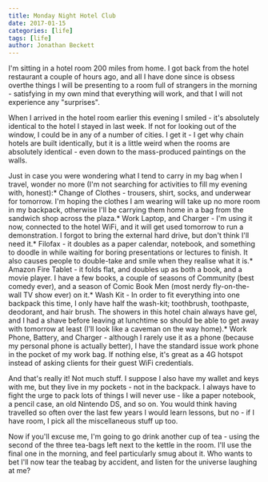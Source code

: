 ```yaml
---
title: Monday Night Hotel Club
date: 2017-01-15
categories: [life]
tags: [life]
author: Jonathan Beckett
---
```


I'm sitting in a hotel room 200 miles from home. I got back from the hotel restaurant a couple of hours ago, and all I have done since is obsess overthe things I will be presenting to a room full of strangers in the morning - satisfying in my own mind that everything will work, and that I will not experience any "surprises".

When I arrived in the hotel room earlier this evening I smiled - it's absolutely identical to the hotel I stayed in last week. If not for looking out of the window, I could be in any of a number of cities. I get it - I get why chain hotels are built identically, but it is a little weird when the rooms are  absolutely identical - even down to the mass-produced paintings on the walls.

Just in case you were wondering what I tend to carry in my bag when I travel, wonder no more (I'm not searching for activities to fill my evening with, honest):* Change of Clothes - trousers, shirt, socks, and underwear for tomorrow. I'm hoping the clothes I am wearing will take up no more room in my backpack, otherwise I'll be carrying them home in a bag from the sandwich shop across the plaza.* Work Laptop, and Charger - I'm using it now, connected to the hotel WiFi, and it will get used tomorrow to run a demonstration. I forgot to bring the external hard drive, but don't think I'll need it.* Filofax - it doubles as a paper calendar, notebook, and something to doodle in while waiting for boring presentations or lectures to finish. It also causes people to double-take and smile when they realise what it is.* Amazon Fire Tablet - it folds flat, and doubles up as both a book, and a movie player. I have a few books, a couple of seasons of Community (best comedy ever), and a season of Comic Book Men (most nerdy fly-on-the-wall TV show ever) on it.* Wash Kit - In order to fit everything into one backpack this time, I only have half the wash-kit; toothbrush, toothpaste, deodorant, and hair brush. The showers in this hotel chain always have gel, and I had a shave before leaving at lunchtime so should be able to get away with tomorrow at least (I'll look like a caveman on the way home).* Work Phone, Battery, and Charger - although I rarely use it as a phone (because my personal phone is actually better), I have the standard issue work phone in the pocket of my work bag. If nothing else, it's great as a 4G hotspot instead of asking clients for their guest WiFi credentials.

And that's really it! Not much stuff. I suppose I also have my wallet and keys with me, but they live in my pockets - not in the backpack. I always have to fight the urge to pack lots of things I will never use - like a paper notebook, a pencil case, an old Nintendo DS, and so on. You would think having travelled so often over the last few years I would learn lessons, but no - if I have room, I pick all the miscellaneous stuff up too.

Now if you'll excuse me, I'm going to go drink another cup of tea - using the second of the three tea-bags left next to the kettle in the room. I'll use the final one in the morning, and feel particularly smug about it. Who wants to bet I'll now tear the teabag by accident, and listen for the universe laughing at me?